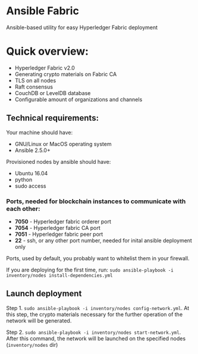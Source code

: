 # Ansible Fabric
Ansible-based utility for easy Hyperledger Fabric deployment

# Quick overview:
* Hyperledger Fabric v2.0
* Generating crypto materials on Fabric CA
* TLS on all nodes
* Raft consensus
* CouchDB or LevelDB database
* Configurable amount of organizations and channels

## Technical requirements:
Your machine should have:
* GNU/Linux or MacOS operating system
* Ansible 2.5.0+ 

Provisioned nodes by ansible should have:
* Ubuntu 16.04
* python
* sudo access

### Ports, needed for blockchain instances to communicate with each other:

* **7050** - Hyperledger fabric orderer port
* **7054** - Hyperledger fabric CA port
* **7051** - Hyperledger fabric peer port
* **22** - ssh, or any other port number, needed for inital ansible deployment only

Ports, used by default, you probably want to whitelist them in your firewall.

If you are deploying for the first time, run:
```sudo ansible-playbook -i inventory/nodes install-dependencies.yml```

## Launch deployment
Step 1. ```sudo ansible-playbook -i inventory/nodes config-network.yml```. 
At this step, the crypto materials necessary for the further operation of the network will be generated. 

Step 2. ```sudo ansible-playbook -i inventory/nodes start-network.yml```. 
After this command, the network will be launched on the specified nodes (```inventory/nodes``` dir)
